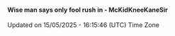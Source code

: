 #### Wise man says only fool rush in - McKidKneeKaneSir
Updated on 15/05/2025 - 16:15:46 (UTC) Time Zone
